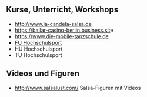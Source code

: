 ## Kurse, Unterricht, Workshops
* <http://www.la-candela-salsa.de>
* <https://bailar-casino-berlin.business.sit>e
* <https://www.die-mobile-tanzschule.de>
* [FU Hochschulsport](https://www.buchsys.de/fu-berlin/angebote/aktueller_zeitraum/_Salsa.html)
* HU Hochschulsport
* TU Hochschulsport

## Videos und Figuren
* http://www.salsalust.com/ Salsa-Figuren mit Videos

